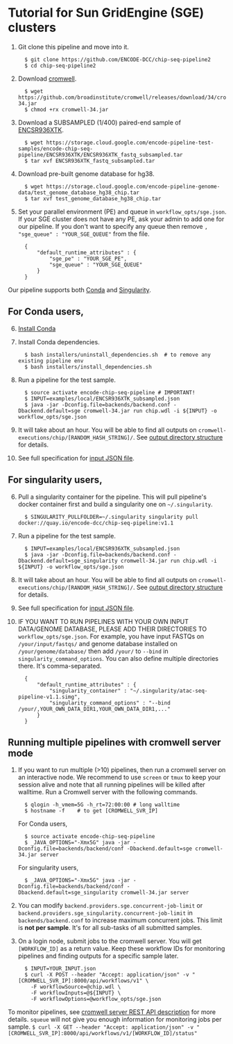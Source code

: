 Tutorial for Sun GridEngine (SGE) clusters
==========================================

1. Git clone this pipeline and move into it.
    ```
      $ git clone https://github.com/ENCODE-DCC/chip-seq-pipeline2
      $ cd chip-seq-pipeline2
    ```

2. Download [cromwell](https://github.com/broadinstitute/cromwell).
    ```
      $ wget https://github.com/broadinstitute/cromwell/releases/download/34/cromwell-34.jar
      $ chmod +rx cromwell-34.jar
    ```

3. Download a SUBSAMPLED (1/400) paired-end sample of [ENCSR936XTK](https://www.encodeproject.org/experiments/ENCSR936XTK/).
    ```
      $ wget https://storage.cloud.google.com/encode-pipeline-test-samples/encode-chip-seq-pipeline/ENCSR936XTK/ENCSR936XTK_fastq_subsampled.tar
      $ tar xvf ENCSR936XTK_fastq_subsampled.tar
    ```

4. Download pre-built genome database for hg38.
    ```
      $ wget https://storage.cloud.google.com/encode-pipeline-genome-data/test_genome_database_hg38_chip.tar
      $ tar xvf test_genome_database_hg38_chip.tar
    ```

5. Set your parallel environment (PE) and queue in `workflow_opts/sge.json`. If your SGE cluster does not have any PE, ask your admin to add one for our pipeline. If you don't want to specify any queue then remove `, "sge_queue" : "YOUR_SGE_QUEUE"` from the file.
    ```
      {
          "default_runtime_attributes" : {
              "sge_pe" : "YOUR_SGE_PE",
              "sge_queue" : "YOUR_SGE_QUEUE"
          }
      }
    ```

Our pipeline supports both [Conda](https://conda.io/docs/) and [Singularity](https://singularity.lbl.gov/).

## For Conda users,

6. [Install Conda](https://conda.io/miniconda.html)

7. Install Conda dependencies.
    ```
      $ bash installers/uninstall_dependencies.sh  # to remove any existing pipeline env
      $ bash installers/install_dependencies.sh
    ```

8. Run a pipeline for the test sample.
    ```
      $ source activate encode-chip-seq-pipeline # IMPORTANT!
      $ INPUT=examples/local/ENCSR936XTK_subsampled.json
      $ java -jar -Dconfig.file=backends/backend.conf -Dbackend.default=sge cromwell-34.jar run chip.wdl -i ${INPUT} -o workflow_opts/sge.json
    ```

9. It will take about an hour. You will be able to find all outputs on `cromwell-executions/chip/[RANDOM_HASH_STRING]/`. See [output directory structure](output.md) for details.

10. See full specification for [input JSON file](input.md).

## For singularity users,

6. Pull a singularity container for the pipeline. This will pull pipeline's docker container first and build a singularity one on `~/.singularity`.
    ```
      $ SINGULARITY_PULLFOLDER=~/.singularity singularity pull docker://quay.io/encode-dcc/chip-seq-pipeline:v1.1
    ```

7. Run a pipeline for the test sample.
    ```
      $ INPUT=examples/local/ENCSR936XTK_subsampled.json
      $ java -jar -Dconfig.file=backends/backend.conf -Dbackend.default=sge_singularity cromwell-34.jar run chip.wdl -i ${INPUT} -o workflow_opts/sge.json
    ```

8. It will take about an hour. You will be able to find all outputs on `cromwell-executions/chip/[RANDOM_HASH_STRING]/`. See [output directory structure](output.md) for details.

9. See full specification for [input JSON file](input.md).

10. IF YOU WANT TO RUN PIPELINES WITH YOUR OWN INPUT DATA/GENOME DATABASE, PLEASE ADD THEIR DIRECTORIES TO `workflow_opts/sge.json`. For example, you have input FASTQs on `/your/input/fastqs/` and genome database installed on `/your/genome/database/` then add `/your/` to `--bind` in `singularity_command_options`. You can also define multiple directories there. It's comma-separated.
    ```
      {
          "default_runtime_attributes" : {
              "singularity_container" : "~/.singularity/atac-seq-pipeline-v1.1.simg",
              "singularity_command_options" : "--bind /your/,YOUR_OWN_DATA_DIR1,YOUR_OWN_DATA_DIR1,..."
          }
      }
    ```

## Running multiple pipelines with cromwell server mode

1. If you want to run multiple (>10) pipelines, then run a cromwell server on an interactive node. We recommend to use `screen` or `tmux` to keep your session alive and note that all running pipelines will be killed after walltime. Run a Cromwell server with the following commands.
    ```
      $ qlogin -h_vmem=5G -h_rt=72:00:00 # long walltime      
      $ hostname -f    # to get [CROMWELL_SVR_IP]
    ```

    For Conda users,
    ```
      $ source activate encode-chip-seq-pipeline
      $ _JAVA_OPTIONS="-Xmx5G" java -jar -Dconfig.file=backends/backend/conf -Dbackend.default=sge cromwell-34.jar server
    ```
    For singularity users,
    ```
      $ _JAVA_OPTIONS="-Xmx5G" java -jar -Dconfig.file=backends/backend/conf -Dbackend.default=sge_singularity cromwell-34.jar server
    ```

2. You can modify `backend.providers.sge.concurrent-job-limit` or `backend.providers.sge_singularity.concurrent-job-limit` in `backends/backend.conf` to increase maximum concurrent jobs. This limit is **not per sample**. It's for all sub-tasks of all submitted samples.

3. On a login node, submit jobs to the cromwell server. You will get `[WORKFLOW_ID]` as a return value. Keep these workflow IDs for monitoring pipelines and finding outputs for a specific sample later.  
    ```  
      $ INPUT=YOUR_INPUT.json
      $ curl -X POST --header "Accept: application/json" -v "[CROMWELL_SVR_IP]:8000/api/workflows/v1" \
        -F workflowSource=@chip.wdl \
        -F workflowInputs=@${INPUT} \
        -F workflowOptions=@workflow_opts/sge.json
    ```

  To monitor pipelines, see [cromwell server REST API description](http://cromwell.readthedocs.io/en/develop/api/RESTAPI/#cromwell-server-rest-api>) for more details. `squeue` will not give you enough information for monitoring jobs per sample.
    ```
      $ curl -X GET --header "Accept: application/json" -v "[CROMWELL_SVR_IP]:8000/api/workflows/v1/[WORKFLOW_ID]/status"
    ```

